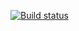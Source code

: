 [![Build status](https://ci.appveyor.com/api/projects/status/nf5t80hi8es3kgxc/branch/master?svg=true)](https://ci.appveyor.com/project/Straiff20/homework-2-3/branch/master)